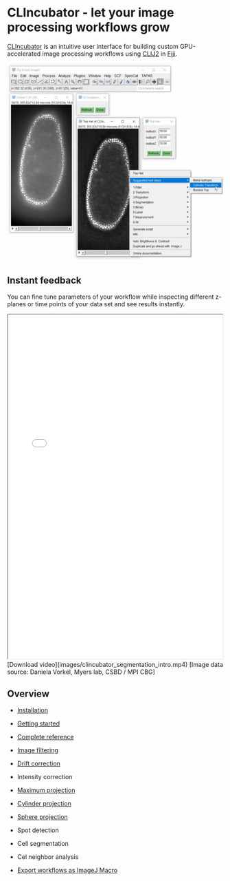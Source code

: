 # CLIncubator - let your image processing workflows grow
[CLIncubator](https://clij.github.io/clincubator) is an intuitive user interface for building custom GPU-accelerated image processing workflows using [CLIJ2](https://clij.github.io) in [Fiji](https://fiji.sc).

![Image](images/suggestions.png)


## Instant feedback
You can fine tune parameters of your workflow while inspecting different z-planes or time points of your data set and see results instantly.
<iframe src="images/clincubator_segmentation_intro.mp4" width="500" height="800"></iframe>
[Download video](images/clincubator_segmentation_intro.mp4) [Image data source: Daniela Vorkel, Myers lab, CSBD / MPI CBG]



## Overview
* [Installation](https://clij.github.io/clincubator/installation)
* [Getting started](https://clij.github.io/clincubator/getting_started)
* [Complete reference](https://clij.github.io/clincubator/reference)

* [Image filtering](https://clij.github.io/clincubator/filtering)
* [Drift correction](https://clij.github.io/clincubator/drift_correction)
* Intensity correction


* [Maximum projection](https://clij.github.io/clincubator/intensity_projection)
* [Cylinder projection](https://clij.github.io/clincubator/cylinder_projection)
* [Sphere projection](https://clij.github.io/clincubator/sphere_projection)
* Spot detection
* Cell segmentation
* Cel neighbor analysis

* [Export workflows as ImageJ Macro](https://clij.github.io/clincubator/macro_export)



